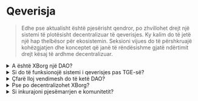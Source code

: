 # Qeverisja

> Edhe pse aktualisht është pjesërisht qendror, po zhvillohet drejt një sistemi të plotësisht decentralizuar të qeverisjes. Ky kalim do të jetë një hap thelbësor për ekosistemin. Seksioni vijues do të përshkruajë kohëzgjatjen dhe konceptet që janë të rëndësishme gjatë ndërtimit drejt kësaj të ardhme decentralizuar.

<details>

<summary>A është XBorg një DAO? </summary>

Aktualisht, XBorg është kryesisht qendror, megjithatë mbajtësit e Prometheus dhe këshillat ndikojnë pjesërisht në qeverisjen e ekosistemit. Në thelb, votimi i komunitetit përdoret për të informuar vendime specifike.

Pas Eventit të Gjenerimit të Tokenit (TGE), XBorg synon të përparojë drejt decentralizimit të plotë. Megjithatë, është e qartë se procesi i decentralizimit nuk mund të jetë i menjëhershëm dhe duhet të trajtohet me durim dhe kujdes.&#x20;

</details>

<details>

<summary>Si do të funksionojë sistemi i qeverisjes pas TGE-së? </summary>

Qeverisja do të zbatohet përmes votimit kvadratik, ku totali i tokenave XBG të mbajtura shumëzohet me statusin në protokoll. Ky mekanizëm siguron që mbajtësit e mëdhenj të tokenave nuk kanë një ndikim të tepërt në qeverisje dhe se ata që japin vlerë për ekosistemin (përmes statusit në protokoll dhe sistemit XP) kanë peshë të rritur në ekosistem.&#x20;

</details>

<details>

<summary>Çfarë lloj vendimesh do të ketë DAO? </summary>

Si XBorg zhvillohet drejt decentralizimit të plotë, qeverisja e tij do të besohet me një gamë të gjerë fuqish vendimmarrëse. Megjithatë, është e vlefshme të theksohet se disa aspekte të projektit do të jenë të përjashtuara nga votimi, si shpërndarja e të dhënave të ndjeshme që mund të rrezikojnë qëndrueshmërinë e projektit ose ndjekja e iniciativave që janë pyetje ligjore ose mund të dëmtojnë reputacionin e XBorg-ut ose të ndikojnë në marrëdhëniet ligjore, tregtare ose financiare të mëparshme.

Kontribuesit kryesorë do të luajnë një rol mbështetës dhe udhëheqës në lehtësimin e vendimmarrjes efektive të DAO-s. Llojet e vendimeve që do të nënshtrohen votimit përfshijnë ofertat e reja të produkteve, përditësimet e veçorive të aplikacionit, modifikimet e mekanizmave të tarifave brenda protokollit, financimin e veprimtarive të DAO-s, kontrollin e shpenzimeve të DAO-s dhe veton e shpenzimeve të parashikuara të rëndësishme, udhëzimin e zgjerimit strategjik në treg dhe dhënien e kontributit në përbërjen e anëtarëve kryesorë kontribues.

</details>

<details>

<summary>Pse po decentralizohet XBorg? </summary>

Në XBorg, ne e njohim rëndësinë parësore të qëndrimit të ngushtë me bazën tonë të përdoruesve, duke marrë parasysh rolin tonë si një shtresë kredenciale dhe aplikacioni për lojtarët. Në parashikim të një të ardhme ku pengesat teknike për hyrjen janë minimale, ne besojmë se komuniteti është pasuria më e çmuar e një protokolli. Misioni ynë i pandryshuar është të fuqizojmë lojtarët në të gjithë botën.

Me vizionin për të bërë ekosistemin më të madh të lojërave që ndërton aplikacione konsumatore nga lojtarët dhe për lojtarët, XBorg kupton natyrën e ndjeshme të të dhënave dhe kredencialeve të lojtarëve. Ne besojmë thellësisht se entitetet qendrore nuk mund të trajtojnë adekuatësisht të tilla informacione dhe se alternativat decentralizuar do të triumfojnë në fund.

</details>

<details>

<summary>Si inkurajoni pjesëmarrjen e komunitetit? </summary>

Për të nxitur një komunitet të fortë dhe të angazhuar, ne në XBorg kemi zbatuar një strukturë qeverisëse që thekson pjesëmarrjen aktive. Konkretisht, kemi vendosur një kërkesë për një quorum prej 10% për votimet e qeverisjes, që siguron që një pjesë e rëndësishme e komunitetit të ketë një zë në vendimet e rëndësishme. Përveç kësaj, për të inkurajuar anëtarët e komunitetit të marrin pjesë në qeverisje, do të ofrojmë shpërblime në formën e tokenave XBG për një periudhë të paracaktuar kohore. Ky qasje shërben për të promovuar etosin demokratik dhe pjesëmarrës që e mbështetë vizionin tonë për XBorg si një ekosistem lojërash decentralizuar.

</details>